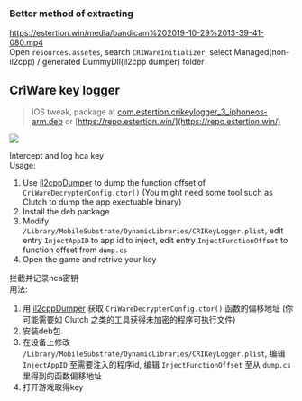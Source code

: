 ### Better method of extracting
https://estertion.win/media/bandicam%202019-10-29%2013-39-41-080.mp4  
Open `resources.assetes`, search `CRIWareInitializer`, select Managed(non-il2cpp) / generated DummyDll(il2cpp dumper) folder




## CriWare key logger
> iOS tweak, package at [com.estertion.crikeylogger_3_iphoneos-arm.deb](raw/master/com.estertion.crikeylogger_3_iphoneos-arm.deb) or [https://repo.estertion.win/](https://repo.estertion.win/)

![](https://wx3.sinaimg.cn/large/763783e4ly1foqrjhwy1pj20vk0hs4qp.jpg)

Intercept and log hca key  
Usage:  
1. Use [il2cppDumper](https://github.com/Perfare/il2cppDumper) to dump the function offset of `CriWareDecrypterConfig.ctor()` (You might need some tool such as Clutch to dump the app exectuable binary)
2. Install the deb package
3. Modify `/Library/MobileSubstrate/DynamicLibraries/CRIKeyLogger.plist`, edit entry `InjectAppID` to app id to inject, edit entry `InjectFunctionOffset` to function offset from `dump.cs`
4. Open the game and retrive your key

拦截并记录hca密钥  
用法:  
1. 用 [il2cppDumper](https://github.com/Perfare/il2cppDumper) 获取 `CriWareDecrypterConfig.ctor()` 函数的偏移地址 (你可能需要如 Clutch 之类的工具获得未加密的程序可执行文件)
2. 安装deb包
3. 在设备上修改 `/Library/MobileSubstrate/DynamicLibraries/CRIKeyLogger.plist`, 编辑 `InjectAppID` 至需要注入的程序id, 编辑 `InjectFunctionOffset` 至从 `dump.cs` 里得到的函数偏移地址
4. 打开游戏取得key
